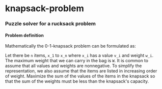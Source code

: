 knapsack-problem
===================

### Puzzle solver for a rucksack problem

#### Problem definition

Mathematically the 0-1-knapsack problem can be formulated as:

Let there be `n` items, `x_1` to `x_n` where `x_i` has a value `v_i` and weight `w_i`. 
The maximum weight that we can carry in the bag is `W`. 
It is common to assume that all values and weights are nonnegative. 
To simplify the representation, we also assume that the items are listed in increasing order of weight.
Maximize the sum of the values of the items in the knapsack 
so that the sum of the weights must be less than the knapsack's capacity.
